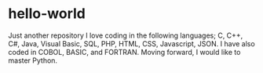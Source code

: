 # hello-world
Just another repository
I love coding in the following languages; C, C++, C#, Java, Visual Basic, SQL, PHP, HTML, CSS, Javascript, JSON.  I have also coded in COBOL, BASIC, and FORTRAN.  Moving forward, I would like to master Python.
